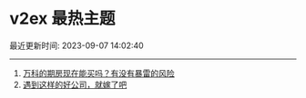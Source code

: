 # v2ex 最热主题

最近更新时间: 2023-09-07 14:02:40

--- 
1. [万科的期房现在能买吗？有没有暴雷的风险](https://www.v2ex.com/t/971586) 
2. [遇到这样的好公司，就嫁了吧](https://www.v2ex.com/t/971630) 
